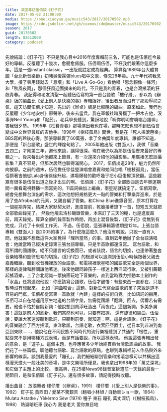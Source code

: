 ```yaml
---
title: 深度專訪伍佰談《釘子花》
date: 2017-05-02 21:00:00
media: https://one.xiaoyuu.ga/music543/2017/20170502.mp3
image: https://cdn.jsdelivr.net/gh/coxmos/cdn@master/music543/20170502.jpg
season: 2017
guid: 20170502
length: 82612000
category: podcast
---
```


先說結論：《釘子花》不只是我心目中2016年度專輯前三名，可能也是伍佰迄今最好的專輯。反覆聽了十幾次，愈聽愈佩服。伍佰啊伍佰，不枉我們跟著你這麼多年。這是一張instant classic，一出版就註定成為經典。
算算從1989年台大體育館「台北新音樂節」初睹吳俊霖彈blues唱中文歌，倏忽28年矣。九十年代初我念大學，攢了零用錢就去「息壤」和「Live A-Go-Go」看他唱「思念親像一條河」和「秋風夜雨」，那個狂風迎面撲來的時代，不只是我的青春，也是台灣搖滾的狂飆青春。
我記得和老友清聖一起聽伍佰寫的第一首台語歌「樓仔厝」，都以為《辦桌》版的編曲比《愛上別人是快樂的事》專輯版好，後出者反而沒有了那股壓抑之氣，這天訪問伍佰才知道，先出的《辦桌》版是比較晚的編曲。原來如此。我們也反覆聽《少年吔安啦》原聲帶，後來去當兵，我在軍報社暗房擺了一把木吉他，沒事彈Neil Young和「點菸」，老兵學長聽到，驚訝地說「啊你明明會曉唱台語嘛」害我很歹勢。
1995年《枉費青春》那場演出我也在場，那時怎麼也想不到伍佰會變成中文世界最紅的吉他手。1998年《樹枝孤鳥》問世，我是在「死人搖滾芭樂」BBS寫的聆後心得。那張專輯賣了60萬張，拿了金曲獎年度專輯，誰都不知道，那便是「新台語歌」盛世的輝煌句點了。
2005年他出版《雙面人》，我做「音樂五四三」才剛第三年，邀他來談，講得很深。現在我仍以為那是伍佰歷來最好的專輯之一。後來每出片他都來上節目，有一次還來介紹他的攝影集。用廣播怎麼談攝影集？真不容易，但那次居然也聊得滿開心。
2017，伍佰出道28年，魅力仍然所向披靡。之前的週末，伍佰擔任徐佳瑩演唱會嘉賓和她同台唱「樹枝孤鳥」，當伍佰揹著吉他從Lala身後徐徐升起，滿場爆發的歡呼幾乎把小巨蛋屋頂掀翻。這些觀眾有很多是伍佰出道之後才出生的啊。
伍佰說：《釘子花》全部歌曲是去年奧運期間一面看電視轉播一面寫完的，11首詞曲加上編曲，兩星期就搞定了。伍佰寫歌，總會先想舞台演出的需求，這次他想把規格更大一點的管樂和打擊樂弄進來，於是用了些Afrobeat的元素，又親自編了管樂。和China Blue進錄音室，原本打算花一個星期弄完，結果大家默契太好，進度提前，乾脆接著錄下一首，短短五天就把全部歌曲錄完了。
然後他飛去洛杉磯錄管樂，本來訂了三天的棚，也是進度超前，兩天錄完。算算全部的錄音製作時間，再加上混音後製，《釘子花》從無到有完成，只花了十來個工作天。
不過，伍佰說，這張專輯籌備期是12年。上張台語專輯《雙面人》是2005的事了。為什麼拖這麼久？他沒有明說，只說一直有人問，他就偏不想做這件大家覺得「理所當然」的事。直到去年他辦了全台語演唱會：他說當時已經決定錄第三張台語專輯，只是半首歌都還沒寫。
寫台語歌，和寫所謂的國語歌，絕不只語言的切換而已，或者該說，語言的切換，也連帶著整套音樂結構和旋律思考的切換。《釘子花》的根源可以追溯到伍佰小時候跟著父親去嘉義糖廠，聽到收音機裡放的台語歌，和電視裡歌星唱的國語歌完全是兩個世界，那樣的旋律和腔調讓他著迷。後來他跟同齡孩子一樣迷上西洋流行歌，又被引薦聽起搖滾樂，上了台北認識一票搞團玩地下音樂的，直到當時戮力推動本土創作的「水晶」任將達跟他說：你應該寫台語歌，伍佰才醒悟：有些東西一直都在，只是暫時沒有想起來。
比如「詞曲咬合」這題，對新生代寫台語歌的孩子來說是道不容易的門檻，伍佰卻從寫第一首歌就「內建」這樣的技術自覺。比如語詞的搬用，伍佰可以自在地運用原生地道的台語字彙，無需從國語「翻譯」回去，偶爾若有需要，他也不恪於自鑄新詞：他說想到周添旺造出「雨夜花」這個新詞，多美多厲害！這就是前人的創新，我們當然也可以，只要有把握。
還有旋律和編曲，伍佰說：要讓大家還沒聽到歌詞，只聽到前奏，就知道：啊，這是台語歌。《釘子花》的音樂融合了西方搖滾，東洋歌謠，台語老歌，衣索匹亞爵士，從日本到非洲到南亞到東歐……，他說他在不同民族不同時代的流行樂裡聽到了共通的「根性」，重點從來不是用哪種方式表現，而是有話要說，所以這樣表現。
他說這張專輯出發的意象，是「遊子」。這個主題，也呼應著多少年始終貫串台灣歌謠曲的故事。
我們花了一些篇幅，聊他聽台語歌、寫台語歌的原點，也聊到專輯裡前人作品與外來影響的線索。談到我最愛的「蹦孔」，我們細細聊到管樂和搖滾怎樣可以共構出這樣漫天煙火一般壯美的音場，是中文樂壇所僅見，我也拿出1998年的「萬丈深坑」和它做了主題上的比較。
很高興，在25樓News98錄音室拆遷前一天錄的最後一期節目，是和伍佰聊《釘子花》。還有很多故事，請記得按時收聽。


播出曲目：
放浪舞者
樓仔厝（《辦桌》，1991）
樓仔厝（《愛上別人是快樂的事》，1992）
釘子花
黃西田 / 愛某不驚艱苦（翻唱小林旭 / 自動車ショー歌，1964）
Mulatu Astatke / Yèkèrmo Sèw (1974)
種子
東石
蹦孔
萬丈深坑（《樹枝孤鳥》，1998）
熱淚暗班車
我心內
我是老大
愛你無目地
